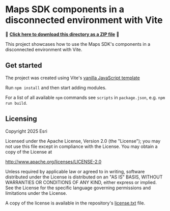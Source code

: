 # Maps SDK components in a disconnected environment with Vite

📁 **[Click here to download this directory as a ZIP file](https://esri.github.io/jsapi-resources/zips/components-disconnected.zip)** 📁

This project showcases how to use the Maps SDK's components in a disconnected environment with Vite.

## Get started

The project was created using Vite's [vanilla JavaScript template](https://github.com/vitejs/vite/tree/main/packages/create-vite/template-vanilla)

Run `npm install` and then start adding modules.

For a list of all available `npm` commands see `scripts` in `package.json`, e.g. `npm run build`.

## Licensing

Copyright 2025 Esri

Licensed under the Apache License, Version 2.0 (the "License");
you may not use this file except in compliance with the License.
You may obtain a copy of the License at

http://www.apache.org/licenses/LICENSE-2.0

Unless required by applicable law or agreed to in writing, software
distributed under the License is distributed on an "AS IS" BASIS,
WITHOUT WARRANTIES OR CONDITIONS OF ANY KIND, either express or implied.
See the License for the specific language governing permissions and
limitations under the License.

A copy of the license is available in the repository's [license.txt](https://github.com/Esri/jsapi-resources/blob/master/license.txt) file.
